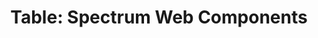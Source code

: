 ---
layout: examples.njk
title: 'Table: Spectrum Web Components'
displayName: Table
componentName: table
componentHeading: sp-table
tags:
- component-examples
---